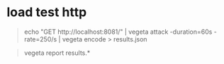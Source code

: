 # load test http

> echo "GET http://localhost:8081/" | vegeta attack -duration=60s -rate=250/s | vegeta encode > results.json

> vegeta report results.*